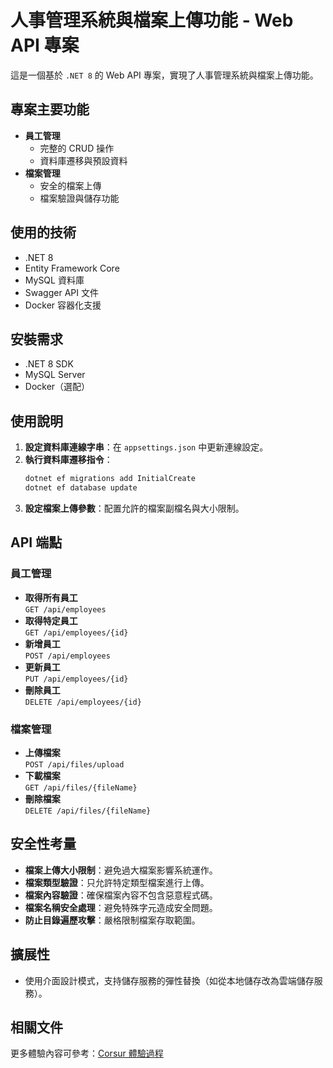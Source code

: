 # 人事管理系統與檔案上傳功能 - Web API 專案

這是一個基於 `.NET 8` 的 Web API 專案，實現了人事管理系統與檔案上傳功能。

## 專案主要功能
- **員工管理**
  - 完整的 CRUD 操作
  - 資料庫遷移與預設資料
- **檔案管理**
  - 安全的檔案上傳
  - 檔案驗證與儲存功能

## 使用的技術
- .NET 8
- Entity Framework Core
- MySQL 資料庫
- Swagger API 文件
- Docker 容器化支援

## 安裝需求
- .NET 8 SDK
- MySQL Server
- Docker（選配）

## 使用說明
1. **設定資料庫連線字串**：在 `appsettings.json` 中更新連線設定。
2. **執行資料庫遷移指令**：  
   ```bash
   dotnet ef migrations add InitialCreate
   dotnet ef database update
   ```
3. **設定檔案上傳參數**：配置允許的檔案副檔名與大小限制。

## API 端點

### 員工管理
- **取得所有員工**  
  `GET /api/employees`
- **取得特定員工**  
  `GET /api/employees/{id}`
- **新增員工**  
  `POST /api/employees`
- **更新員工**  
  `PUT /api/employees/{id}`
- **刪除員工**  
  `DELETE /api/employees/{id}`

### 檔案管理
- **上傳檔案**  
  `POST /api/files/upload`
- **下載檔案**  
  `GET /api/files/{fileName}`
- **刪除檔案**  
  `DELETE /api/files/{fileName}`

## 安全性考量
- **檔案上傳大小限制**：避免過大檔案影響系統運作。
- **檔案類型驗證**：只允許特定類型檔案進行上傳。
- **檔案內容驗證**：確保檔案內容不包含惡意程式碼。
- **檔案名稱安全處理**：避免特殊字元造成安全問題。
- **防止目錄遍歷攻擊**：嚴格限制檔案存取範圍。

## 擴展性
- 使用介面設計模式，支持儲存服務的彈性替換（如從本地儲存改為雲端儲存服務）。

## 相關文件
更多體驗內容可參考：[Corsur 體驗過程](https://docs.google.com/document/d/1_mENRUi27O8H1M7e0-BPz2sUJqrwINZYnxZInzPksbw/edit?usp=sharing)

